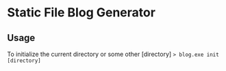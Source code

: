 # Static File Blog Generator

## Usage

To initialize the current directory or some other [directory]
`> blog.exe init [directory]`
